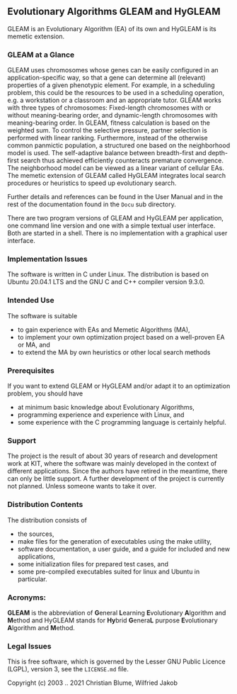 ## Evolutionary Algorithms GLEAM and HyGLEAM

GLEAM is an Evolutionary Algorithm (EA) of its own and HyGLEAM is its memetic extension. 

### GLEAM at a Glance
GLEAM uses chromosomes whose genes can be easily configured in an application-specific way, so that a 
gene can determine all (relevant) properties of a given phenotypic element. For example, in a scheduling 
problem, this could be the resources to be used in a scheduling operation, e.g. a workstation or a 
classroom and an appropriate tutor. GLEAM works with three types of chromosomes: Fixed-length chromosomes 
with or without meaning-bearing order, and dynamic-length chromosomes with meaning-bearing order. 
In GLEAM, fitness calculation is based on the weighted sum. To control the selective pressure, partner 
selection is performed with linear ranking. Furthermore, instead of the otherwise common panmictic 
population, a structured one based on the neighborhood model is used. The self-adaptive balance between 
breadth-first and depth-first search thus achieved efficiently counteracts premature convergence. The 
neighborhood model can be viewed as a linear variant of cellular EAs. The memetic extension of GLEAM 
called HyGLEAM integrates local search procedures or heuristics to speed up evolutionary search.

Further details and references can be found in the User Manual and in the rest of the documentation found 
in the `Docu` sub directory.

There are two program versions of GLEAM and HyGLEAM per application, one command line version and one with a simple 
textual user interface. Both are started in a shell. There is no implementation with a graphical user 
interface.

### Implementation Issues
The software is written in C under Linux. The distribution is based on Ubuntu 20.04.1 LTS and the GNU C and 
C++ compiler version 9.3.0. 

### Intended Use
The software is suitable 
* to gain experience with EAs and Memetic Algorithms (MA), 
* to implement your own optimization project based on a well-proven EA or MA, and
* to extend the MA by own heuristics or other local search methods

### Prerequisites
If you want to extend GLEAM or HyGLEAM and/or adapt it to an optimization problem, you should have
* at minimum basic knowledge about Evolutionary Algorithms,
* programming experience and experience with Linux, and
* some experience with the C programming language is certainly helpful.

### Support
The project is the result of about 30 years of research and development work at KIT, where the software 
was mainly developed in the context of different applications. Since the authors have retired in the 
meantime, there can only be little support. A further development of the project is currently not planned. 
Unless someone wants to take it over.

### Distribution Contents
The distribution consists of 
* the sources, 
* make files for the generation of executables using the make utility, 
* software documentation, a user guide, and a guide for included and new applications, 
* some initialization files for prepared test cases, and 
* some pre-compiled executables suited for linux and Ubuntu in particular.

### Acronyms:
**GLEAM** is the abbreviation of **G**eneral **L**earning **E**volutionary **A**lgorithm and **M**ethod and 
HyGLEAM stands for 
**Hy**brid **G**enera**L** purpose **E**volutionary **A**lgorithm and **M**ethod.

### Legal Issues
This is free software, which is governed by the Lesser GNU Public Licence (LGPL), version 3, see the 
`LICENSE.md` file.

Copyright (c) 2003 .. 2021  Christian Blume, Wilfried Jakob
